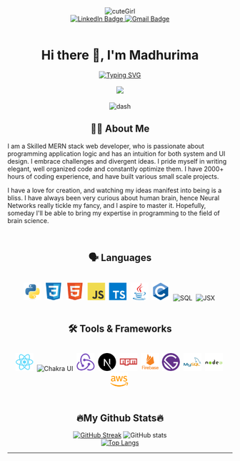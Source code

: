 <div align="center">
 <img src="https://media1.giphy.com/media/11oJ0n6FX3w1ZeoVHP/giphy.gif?cid=ecf05e47y5x1z9fj76vvgowblad45onugkv5mn8i2xd5q4x6&rid=giphy.gif&ct=s" alt="cuteGirl" width="100px"/>
    <div id="badges">
      <a href="https://www.linkedin.com/in/madhurima-poddar/">
        <img src="https://img.shields.io/badge/LinkedIn-blue?style=for-the-badge&logo=linkedin&logoColor=white" alt="LinkedIn Badge"/>
      </a>
      <a href="mailto:madhurimapoddar639@gmail.com">
        <img src="https://img.shields.io/badge/gmail-red?style=for-the-badge&logo=gmail&logoColor=white" alt="Gmail Badge"/>
      </a>
    </div>
    <img src="https://komarev.com/ghpvc/?username=RimRaider639&style=flat-square&color=blue" alt=""/>
</div>

<div align="center">
 <h1>Hi there 👋, I'm Madhurima</h1>
</div>

<div align="center">
<a href="https://git.io/typing-svg"><img src="https://readme-typing-svg.demolab.com?font=Fira+Code&weight=600&size=24&pause=1000&color=AC30F7&center=true&vCenter=true&width=500&lines=I+am+a+Full+Stack+Web+Developer;I+love+painting%2C+coding+%26+movies;Hope+to+get+in+touch+soon+%E2%9D%A4%EF%B8%8F" alt="Typing SVG" /></a>
</div>

</br>

<div align="center">
  <img src="https://media.giphy.com/media/LbBSU26sSRAE8/giphy.gif" width="60%" />
  </br>
  </br>
  <img src="https://user-images.githubusercontent.com/73097560/115834477-dbab4500-a447-11eb-908a-139a6edaec5c.gif" alt="dash" />
</div>

<!-- <div align="center"> -->
<!--  <img src="https://user-images.githubusercontent.com/73097560/115834477-dbab4500-a447-11eb-908a-139a6edaec5c.gif" alt="dash" /> -->
<!-- </div>  -->
<!--
**RimRaider639/RimRaider639** is a ✨ _special_ ✨ repository because its `README.md` (this file) appears on your GitHub profile.

Here are some ideas to get you started:

- 🔭 I’m currently working on ...
- 🌱 I’m currently learning ...
- 👯 I’m looking to collaborate on ...
- 🤔 I’m looking for help with ...
- 💬 Ask me about ...
- 📫 How to reach me: ...
- 😄 Pronouns: ...
- ⚡ Fun fact: ...
-->

<div>
 <h2 align="center"> 💁‍♀️ About Me </h2>
 <p>
  I am a Skilled MERN stack web developer, who is passionate about programming application logic and has an intuition for both system and UI design. I embrace challenges and divergent ideas. I pride myself in writing elegant, well organized code and constantly optimize them.  
I have 2000+ hours of coding experience, and have built various small scale projects.
 </p>
 
 <p>
  I have a love for creation, and watching my ideas manifest into being is a bliss. I have always been very curious about human brain, hence Neural Networks really tickle my fancy, and I aspire to master it. Hopefully, someday I'll be able to bring my expertise in programming to the field of brain science.
 </p>
 
</div>

<br/>

<div align="center">
<h2>🗣️ Languages </h2>

<br/>
   <img src="https://github.com/devicons/devicon/blob/master/icons/python/python-original.svg" title="Python" alt="Python" width="40" height="40"/>&nbsp;
  <img src="https://github.com/devicons/devicon/blob/master/icons/css3/css3-original.svg"  title="CSS3" alt="CSS" width="40" height="40"/>&nbsp;
  <img src="https://github.com/devicons/devicon/blob/master/icons/html5/html5-original.svg" title="HTML5" alt="HTML" width="40" height="40"/>&nbsp;
  <img src="https://github.com/devicons/devicon/blob/master/icons/javascript/javascript-original.svg" title="JavaScript" alt="JavaScript" width="40" height="40"/>&nbsp;
   <img src="https://github.com/devicons/devicon/blob/master/icons/typescript/typescript-original.svg" title="TypeScript" alt="TypeScript" width="40" height="40"/>&nbsp;
    <img src="https://github.com/devicons/devicon/blob/master/icons/java/java-original.svg" title="Java" alt="Java" width="40" height="40"/>&nbsp;
   <img src="https://github.com/devicons/devicon/blob/master/icons/c/c-original.svg" title="C" alt="C" width="40" height="40"/>&nbsp;
   <img src="https://cdn-icons-png.flaticon.com/512/4248/4248340.png" title="SQL" alt="SQL" width="40" height="40"/>&nbsp;
    <img src="https://cdn-icons-png.flaticon.com/512/541/541490.png" title="JSX" alt="JSX" width="40" height="40"/>&nbsp;
</div>
<br/>

<div align="center">
<h2>🛠️ Tools & Frameworks</h2>
<br/>
  <img src="https://github.com/devicons/devicon/blob/master/icons/react/react-original.svg" title="React" alt="React" width="40" height="40"/>&nbsp;
  <img src="https://img.icons8.com/color/512/chakra-ui.png" title="Chakra UI" alt="Chakra UI" width="40" height="40"/>&nbsp;
  <img src="https://github.com/devicons/devicon/blob/master/icons/redux/redux-original.svg" title="Redux" alt="Redux" width="40" height="40"/>&nbsp;
  <img src="https://github.com/devicons/devicon/blob/master/icons/nextjs/nextjs-original.svg" title="NextJS" alt="NextJS" width="40" height="40"/>&nbsp;
  <img src="https://github.com/devicons/devicon/blob/master/icons/npm/npm-original-wordmark.svg" title="NPM" alt="NPM " width="40" height="40"/>&nbsp;
  <img src="https://github.com/devicons/devicon/blob/master/icons/firebase/firebase-plain-wordmark.svg" title="Firebase" alt="Firebase" width="40" height="40"/>&nbsp;
  <img src="https://github.com/devicons/devicon/blob/master/icons/gatsby/gatsby-original.svg" title="Gatsby"  alt="Gatsby" width="40" height="40"/>&nbsp;
  <img src="https://github.com/devicons/devicon/blob/master/icons/mysql/mysql-original-wordmark.svg" title="MySQL"  alt="MySQL" width="40" height="40"/>&nbsp;
  <img src="https://github.com/devicons/devicon/blob/master/icons/nodejs/nodejs-original-wordmark.svg" title="NodeJS" alt="NodeJS" width="40" height="40"/>&nbsp;
  <img src="https://github.com/devicons/devicon/blob/master/icons/amazonwebservices/amazonwebservices-plain-wordmark.svg" title="AWS" alt="AWS" width="40" height="40"/>&nbsp;
 
</div>
<br/>
<div align="center">
<h2>🔥My Github Stats🔥</h2>

 [![GitHub Streak](https://streak-stats.demolab.com?user=RimRaider639&theme=vision-friendly-dark&hide_border=true)](https://git.io/streak-stats)
 ![GitHub stats](https://github-readme-stats-kj4q.vercel.app/api?username=RimRaider639&show_icons=true&theme=vision-friendly-dark&hide_border=true)
<br/>
 [![Top Langs](https://github-readme-stats-kj4q.vercel.app/api/top-langs/?username=RimRaider639&layout=compact&theme=vision-friendly-dark&hide_border=true)](https://github.com/anuraghazra/github-readme-stats)
<br/>
 
</div>
<hr/>

